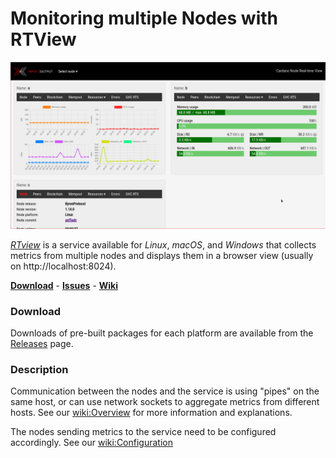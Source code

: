 # Monitoring multiple Nodes with RTView

![RTview](images/rtview.png)

_[RTview](https://github.com/input-output-hk/cardano-benchmarking/tree/master/cardano-rt-view)_ is a service available for _Linux_, _macOS_, and _Windows_ that collects metrics from multiple nodes and displays them in a browser view (usually on http://localhost:8024).

**[Download](https://github.com/input-output-hk/cardano-benchmarking/releases)** - **[Issues](https://github.com/input-output-hk/cardano-benchmarking/issues)** - **[Wiki](https://github.com/input-output-hk/cardano-benchmarking/wiki/Cardano-RTView-Service-overview)**

### Download

Downloads of pre-built packages for each platform are available from the [Releases](https://github.com/input-output-hk/cardano-benchmarking/releases) page.

### Description

Communication between the nodes and the service is using "pipes" on the same host, or can use network sockets to aggregate metrics from different hosts. See our [wiki:Overview](https://github.com/input-output-hk/cardano-benchmarking/wiki/Cardano-RTView-Service-overview) for more information and explanations.

The nodes sending metrics to the service need to be configured accordingly. See our [wiki:Configuration](https://github.com/input-output-hk/cardano-benchmarking/wiki/Cardano-RTView-Service-configuration)
